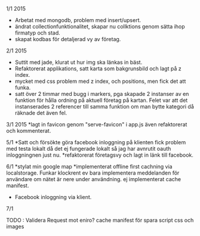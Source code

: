 1/1 2015
* Arbetat med mongodb, problem med insert/upsert.
* ändrat collectionfunktionalitet, skapar nu collktions genom sätta ihop firmatyp och stad.
* skapat kodbas för detaljerad vy av företag.

2/1 2015
* Suttit med jade, klurat ut hur img ska länkas in bäst.
* Refaktorerat applikations, satt karta som bakgrunsbild och lagt på z index.
* mycket med css problem med z index, och positions, men fick det att funka.
* satt över 2 timmar med bugg i markers, pga skapade 2 instanser av en funktion för hålla ordning
på aktuell företag på kartan. Felet var att det instanserades 2 referencer till samma funktion om man bytte kategori
då räknade det även fel.

3/1 2015
*lagt in favicon genom "serve-favicon" i app.js även refaktorerat och kommenterat.

5/1
*Satt och försökte göra facebook inloggning på klienten fick problem med testa lokalt då
det ej fungerade lokalt så jag har avnrutit oauth inloggningnen just nu.
*refaktorerat företagsvy och lagt in länk till facebook.

6/1
*stylat min google map
*implementerat offline first cachning via localstorage. Funkar klockrent ev bara implementera meddelanden
för användare om nätet är nere under användning. ej implementerat cache manifest.
* Facebook inloggning via klient.

7/1

TODO : Validera Request mot eniro?
cache manifest för spara script css och images
